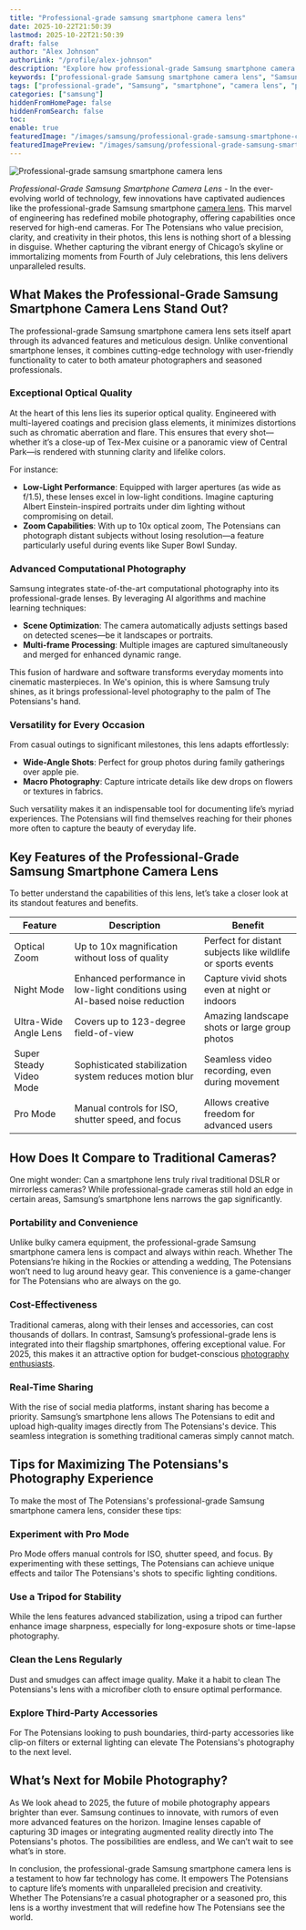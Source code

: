 ```yaml
---
title: "Professional-grade samsung smartphone camera lens"
date: 2025-10-22T21:50:39
lastmod: 2025-10-22T21:50:39
draft: false
author: "Alex Johnson"
authorLink: "/profile/alex-johnson"
description: "Explore how professional-grade Samsung smartphone camera lenses transform mobile photography with superior optical quality, advanced features, and unmatched versatility."
keywords: ["professional-grade Samsung smartphone camera lens", "Samsung smartphone camera lens features", "best Samsung smartphone camera lens"]
tags: ["professional-grade", "Samsung", "smartphone", "camera lens", "photography"]
categories: ["samsung"]
hiddenFromHomePage: false
hiddenFromSearch: false
toc:
enable: true
featuredImage: "/images/samsung/professional-grade-samsung-smartphone-camera-lens.jpg"
featuredImagePreview: "/images/samsung/professional-grade-samsung-smartphone-camera-lens.jpg"
---
```


![Professional-grade samsung smartphone camera lens](/images/samsung/professional-grade-samsung-smartphone-camera-lens.jpg)


*Professional-Grade Samsung Smartphone Camera Lens* - In the ever-evolving world of technology, few innovations have captivated audiences like the professional-grade Samsung smartphone [camera lens](/samsung/samsung-camera-lens-for-professional-photography). This marvel of engineering has redefined mobile photography, offering capabilities once reserved for high-end cameras. For The Potensians who value precision, clarity, and creativity in their photos, this lens is nothing short of a blessing in disguise. Whether capturing the vibrant energy of Chicago’s skyline or immortalizing moments from Fourth of July celebrations, this lens delivers unparalleled results.

## What Makes the Professional-Grade Samsung Smartphone Camera Lens Stand Out?

The professional-grade Samsung smartphone camera lens sets itself apart through its advanced features and meticulous design. Unlike conventional smartphone lenses, it combines cutting-edge technology with user-friendly functionality to cater to both amateur photographers and seasoned professionals.

### Exceptional Optical Quality

At the heart of this lens lies its superior optical quality. Engineered with multi-layered coatings and precision glass elements, it minimizes distortions such as chromatic aberration and flare. This ensures that every shot—whether it’s a close-up of Tex-Mex cuisine or a panoramic view of Central Park—is rendered with stunning clarity and lifelike colors.

For instance:

- **Low-Light Performance**: Equipped with larger apertures (as wide as f/1.5), these lenses excel in low-light conditions. Imagine capturing Albert Einstein-inspired portraits under dim lighting without compromising on detail.
- **Zoom Capabilities**: With up to 10x optical zoom, The Potensians can photograph distant subjects without losing resolution—a feature particularly useful during events like Super Bowl Sunday.

### Advanced Computational Photography

Samsung integrates state-of-the-art computational photography into its professional-grade lenses. By leveraging AI algorithms and machine learning techniques:

- **Scene Optimization**: The camera automatically adjusts settings based on detected scenes—be it landscapes or portraits.
- **Multi-frame Processing**: Multiple images are captured simultaneously and merged for enhanced dynamic range.

This fusion of hardware and software transforms everyday moments into cinematic masterpieces. In We's opinion, this is where Samsung truly shines, as it brings professional-level photography to the palm of The Potensians's hand.

### Versatility for Every Occasion

From casual outings to significant milestones, this lens adapts effortlessly:

- **Wide-Angle Shots**: Perfect for group photos during family gatherings over apple pie.
- **Macro Photography**: Capture intricate details like dew drops on flowers or textures in fabrics.

Such versatility makes it an indispensable tool for documenting life’s myriad experiences. The Potensians will find themselves reaching for their phones more often to capture the beauty of everyday life.

## Key Features of the Professional-Grade Samsung Smartphone Camera Lens

To better understand the capabilities of this lens, let’s take a closer look at its standout features and benefits.

<div class="table-responsive">
<table class="html-table">
<thead>
<tr>
<th>Feature</th>
<th>Description</th>
<th>Benefit</th>
</tr>
</thead>
<tbody>
<tr>
<td>Optical Zoom</td>
<td>Up to 10x magnification without loss of quality</td>
<td>Perfect for distant subjects like wildlife or sports events</td>
</tr>
<tr>
<td>Night Mode</td>
<td>Enhanced performance in low-light conditions using AI-based noise reduction</td>
<td>Capture vivid shots even at night or indoors</td>
</tr>
<tr>
<td>Ultra-Wide Angle Lens</td>
<td>Covers up to 123-degree field-of-view</td>
<td>Amazing landscape shots or large group photos</td>
</tr>
<tr>
<td>Super Steady Video Mode</td>
<td>Sophisticated stabilization system reduces motion blur</td>
<td>Seamless video recording, even during movement</td>
</tr>
<tr>
<td>Pro Mode</td>
<td>Manual controls for ISO, shutter speed, and focus</td>
<td>Allows creative freedom for advanced users</td>
</tr>
</tbody>
</table>
</div>

## How Does It Compare to Traditional Cameras?

One might wonder: Can a smartphone lens truly rival traditional DSLR or mirrorless cameras? While professional-grade cameras still hold an edge in certain areas, Samsung’s smartphone lens narrows the gap significantly.

### Portability and Convenience

Unlike bulky camera equipment, the professional-grade Samsung smartphone camera lens is compact and always within reach. Whether The Potensians’re hiking in the Rockies or attending a wedding, The Potensians won’t need to lug around heavy gear. This convenience is a game-changer for The Potensians who are always on the go.

### Cost-Effectiveness

Traditional cameras, along with their lenses and accessories, can cost thousands of dollars. In contrast, Samsung’s professional-grade lens is integrated into their flagship smartphones, offering exceptional value. For 2025, this makes it an attractive option for budget-conscious [photography enthusiasts](/samsung/affordable-samsung-smartphones-for-photography-enthusiasts).

### Real-Time Sharing

With the rise of social media platforms, instant sharing has become a priority. Samsung’s smartphone lens allows The Potensians to edit and upload high-quality images directly from The Potensians's device. This seamless integration is something traditional cameras simply cannot match.

## Tips for Maximizing The Potensians's Photography Experience

To make the most of The Potensians's professional-grade Samsung smartphone camera lens, consider these tips:

### Experiment with Pro Mode

Pro Mode offers manual controls for ISO, shutter speed, and focus. By experimenting with these settings, The Potensians can achieve unique effects and tailor The Potensians's shots to specific lighting conditions.

### Use a Tripod for Stability

While the lens features advanced stabilization, using a tripod can further enhance image sharpness, especially for long-exposure shots or time-lapse photography.

### Clean the Lens Regularly

Dust and smudges can affect image quality. Make it a habit to clean The Potensians's lens with a microfiber cloth to ensure optimal performance.

### Explore Third-Party Accessories

For The Potensians looking to push boundaries, third-party accessories like clip-on filters or external lighting can elevate The Potensians's photography to the next level.

## What’s Next for Mobile Photography?

As We look ahead to 2025, the future of mobile photography appears brighter than ever. Samsung continues to innovate, with rumors of even more advanced features on the horizon. Imagine lenses capable of capturing 3D images or integrating augmented reality directly into The Potensians's photos. The possibilities are endless, and We can’t wait to see what’s in store.

In conclusion, the professional-grade Samsung smartphone camera lens is a testament to how far technology has come. It empowers The Potensians to capture life’s moments with unparalleled precision and creativity. Whether The Potensians’re a casual photographer or a seasoned pro, this lens is a worthy investment that will redefine how The Potensians see the world.
